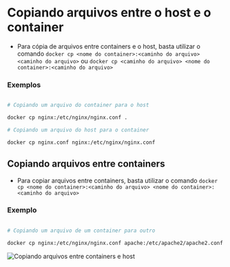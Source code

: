 # Copiando arquivos entre o host e o container

- Para cópia de arquivos entre containers e o host, basta utilizar o comando `docker cp <nome do container>:<caminho do arquivo> <caminho do arquivo>` ou `docker cp <caminho do arquivo> <nome do container>:<caminho do arquivo>`

### Exemplos

```sh

# Copiando um arquivo do container para o host

docker cp nginx:/etc/nginx/nginx.conf .

# Copiando um arquivo do host para o container

docker cp nginx.conf nginx:/etc/nginx/nginx.conf

```

## Copiando arquivos entre containers

- Para copiar arquivos entre containers, basta utilizar o comando `docker cp <nome do container>:<caminho do arquivo> <nome do container>:<caminho do arquivo>`

### Exemplo

```sh

# Copiando um arquivo de um container para outro

docker cp nginx:/etc/nginx/nginx.conf apache:/etc/apache2/apache2.conf

```

![Copiando arquivos entre containers e host](../Imagens/3%20-%20Criando%20Imagens%20e%20Avançando%20Em%20Containers/docker%20cp.jpg)
